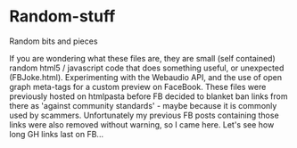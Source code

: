 # Random-stuff
Random bits and pieces

If you are wondering what these files are, they are small (self contained) random html5 / javascript code that does something useful, or unexpected (FBJoke.html).
Experimenting with the Webaudio API, and the use of open graph meta-tags for a custom preview on FaceBook.
These files were previously hosted on htmlpasta before FB decided to blanket ban links from there as 'against community standards' - maybe because it is
commonly used by scammers. Unfortunately my previous FB posts containing those links were also removed without warning, so I came here.
Let's see how long GH links last on FB...
